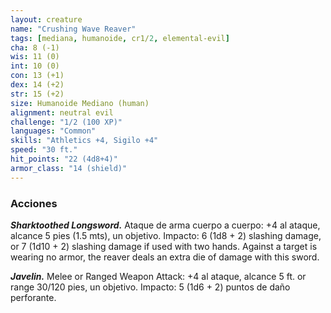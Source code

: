 ```yaml
---
layout: creature
name: "Crushing Wave Reaver"
tags: [mediana, humanoide, cr1/2, elemental-evil]
cha: 8 (-1)
wis: 11 (0)
int: 10 (0)
con: 13 (+1)
dex: 14 (+2)
str: 15 (+2)
size: Humanoide Mediano (human)
alignment: neutral evil
challenge: "1/2 (100 XP)"
languages: "Common"
skills: "Athletics +4, Sigilo +4"
speed: "30 ft."
hit_points: "22 (4d8+4)"
armor_class: "14 (shield)"
---
```


### Acciones

***Sharktoothed Longsword.*** Ataque de arma cuerpo a cuerpo: +4 al ataque, alcance 5 pies (1.5 mts), un objetivo. Impacto: 6 (1d8 + 2) slashing damage, or 7 (1d10 + 2) slashing damage if used with two hands. Against a target is wearing no armor, the reaver deals an extra die of damage with this sword.

***Javelin.*** Melee or Ranged Weapon Attack: +4 al ataque, alcance 5 ft. or range 30/120 pies, un objetivo. Impacto: 5 (1d6 + 2) puntos de daño perforante.